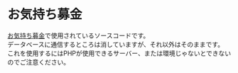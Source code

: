 # お気持ち募金
[お気持ち募金](https://object.piennu777.jp/feelings/)で使用されているソースコードです。  
データベースに通信するところは消していますが、それ以外はそのままです。  
これを使用するにはPHPが使用できるサーバー、または環境じゃないとできないのでご注意ください。
